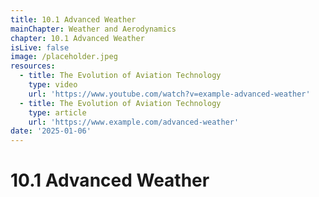 ```yaml
---
title: 10.1 Advanced Weather
mainChapter: Weather and Aerodynamics
chapter: 10.1 Advanced Weather
isLive: false
image: /placeholder.jpeg
resources:
  - title: The Evolution of Aviation Technology
    type: video
    url: 'https://www.youtube.com/watch?v=example-advanced-weather'
  - title: The Evolution of Aviation Technology
    type: article
    url: 'https://www.example.com/advanced-weather'
date: '2025-01-06'
---
```


# 10.1 Advanced Weather
